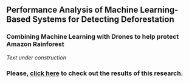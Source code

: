 ## Performance Analysis of Machine Learning-Based Systems for Detecting Deforestation
### Combining Machine Learning with Drones to help protect Amazon Rainforest

<i> Text under construction </i>

### Please, [click here](https://github.com/micheldearaujo/DeforestationDetector/blob/main/SBESC__2021.pdf) to check out the results of this research.
